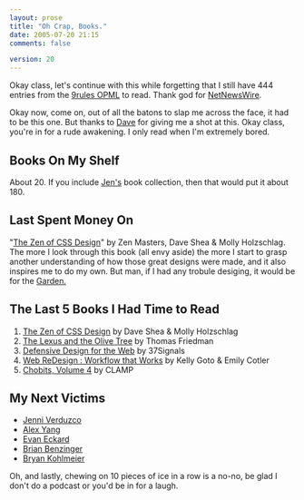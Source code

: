 ```yaml
---
layout: prose
title: "Oh Crap, Books."
date: 2005-07-20 21:15
comments: false

version: 20
---
```


Okay class, let's continue with this while forgetting that I still have 444 entries from the [9rules OPML][1] to read. Thank god for [NetNewsWire][2].

Okay now, come on, out of all the batons to slap me across the face, it had to be this one. But thanks to [Dave][3] for giving me a shot at this. Okay class, you're in for a rude awakening. I only read when I'm extremely bored.

## Books On My Shelf

About 20. If you include [Jen's][4] book collection, then that would put it about 180.

## Last Spent Money On

"[The Zen of CSS Design][5]" by Zen Masters, Dave Shea & Molly Holzschlag. The more I look through this book (all envy aside) the more I start to grasp another understanding of how those great designs were made, and it also inspires me to do my own. But man, if I had any trobule desiging, it would be for the [Garden.][6]

## The Last 5 Books I Had Time to Read

1.  [The Zen of CSS Design][5] by Dave Shea & Molly Holzschlag
2.  [The Lexus and the Olive Tree][7] by Thomas Friedman
3.  [Defensive Design for the Web][8] by 37Signals
4.  [Web ReDesign : Workflow that Works][9] by Kelly Goto & Emily Cotler
5.  [Chobits, Volume 4][10] by CLAMP

## My Next Victims

*   [Jenni Verduzco][4]
*   [Alex Yang][11]
*   [Evan Eckard][12]
*   [Brian Benzinger][13]
*   [Bryan Kohlmeier][14]

Oh, and lastly, chewing on 10 pieces of ice in a row is a no-no, be glad I don't do a podcast or you'd be in for a laugh.

 [1]: http://9rules.com/opml/
 [2]: http://netnewswire.com/
 [3]: http://www.ukthoughts.co.uk/
 [4]: http://www.livejournal.com/users/moon_of_ice/
 [5]: http://www.amazon.com/exec/obidos/redirect?tag=avalonstar-20%26link_code=xm2%26camp=2025%26creative=165953%26path=http://www.amazon.com/gp/redirect.html%253fASIN=0321303474%2526tag=avalonstar-20%2526lcode=xm2%2526cID=2025%2526ccmID=165953%2526location=/o/ASIN/0321303474%25253FSubscriptionId=0EMV44A9A5YT1RVDGZ82 "View product details at Amazon."
 [6]: http://csszengarden.com/
 [7]: http://www.amazon.com/exec/obidos/redirect?tag=avalonstar-20%26link_code=xm2%26camp=2025%26creative=165953%26path=http://www.amazon.com/gp/redirect.html%253fASIN=0385499345%2526tag=avalonstar-20%2526lcode=xm2%2526cID=2025%2526ccmID=165953%2526location=/o/ASIN/0385499345%25253FSubscriptionId=0EMV44A9A5YT1RVDGZ82 "View product details at Amazon."
 [8]: http://www.amazon.com/exec/obidos/redirect?tag=avalonstar-20%26link_code=xm2%26camp=2025%26creative=165953%26path=http://www.amazon.com/gp/redirect.html%253fASIN=073571410X%2526tag=avalonstar-20%2526lcode=xm2%2526cID=2025%2526ccmID=165953%2526location=/o/ASIN/073571410X%25253FSubscriptionId=0EMV44A9A5YT1RVDGZ82 "View product details at Amazon."
 [9]: http://www.amazon.com/exec/obidos/redirect?tag=avalonstar-20%26link_code=xm2%26camp=2025%26creative=165953%26path=http://www.amazon.com/gp/redirect.html%253fASIN=0735714339%2526tag=avalonstar-20%2526lcode=xm2%2526cID=2025%2526ccmID=165953%2526location=/o/ASIN/0735714339%25253FSubscriptionId=0EMV44A9A5YT1RVDGZ82 "View product details at Amazon."
 [10]: http://www.amazon.com/exec/obidos/redirect?tag=avalonstar-20%26link_code=xm2%26camp=2025%26creative=165953%26path=http://www.amazon.com/gp/redirect.html%253fASIN=1591820065%2526tag=avalonstar-20%2526lcode=xm2%2526cID=2025%2526ccmID=165953%2526location=/o/ASIN/1591820065%25253FSubscriptionId=0EMV44A9A5YT1RVDGZ82 "View product details at Amazon."
 [11]: http://imaznation.com/
 [12]: http://viatrax.net/
 [13]: http://solutionwatch.com/
 [14]: http://majorchampionships.com/

